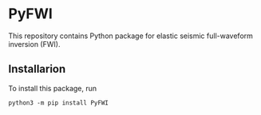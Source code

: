 # PyFWI
This repository contains Python package for elastic seismic full-waveform inversion (FWI).

## Installarion
To install this package, run 
```
python3 -m pip install PyFWI
```

